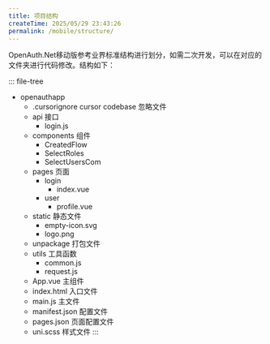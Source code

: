```yaml
---
title: 项目结构
createTime: 2025/05/29 23:43:26
permalink: /mobile/structure/
---
```


OpenAuth.Net移动版参考业界标准结构进行划分，如需二次开发，可以在对应的文件夹进行代码修改。结构如下：

::: file-tree

- openauthapp
    - .cursorignore cursor codebase 忽略文件
    - api                     接口
        - login.js        
    - components              组件
        - CreatedFlow
        - SelectRoles
        - SelectUsersCom
    - pages                 页面
        - login
            - index.vue
        - user
            - profile.vue
    - static                静态文件
        - empty-icon.svg
        - logo.png
    - unpackage             打包文件
    - utils                 工具函数
        - common.js
        - request.js
    - App.vue               主组件
    - index.html            入口文件
    - main.js               主文件
    - manifest.json         配置文件
    - pages.json            页面配置文件
    - uni.scss              样式文件
:::
